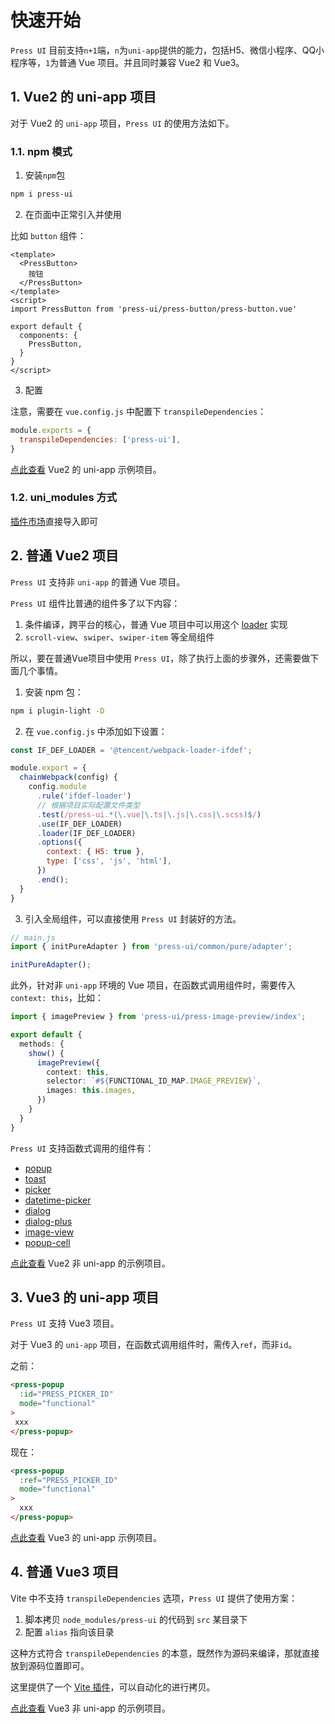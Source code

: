 # 快速开始

`Press UI` 目前支持`n+1`端，`n`为`uni-app`提供的能力，包括H5、微信小程序、QQ小程序等，`1`为普通 Vue 项目。并且同时兼容 Vue2 和 Vue3。

## 1. Vue2 的 uni-app 项目

对于 Vue2 的 `uni-app` 项目，`Press UI` 的使用方法如下。

### 1.1. npm 模式

1. 安装`npm`包


```bash
npm i press-ui
```


2. 在页面中正常引入并使用

比如 `button` 组件：

```vue
<template>
  <PressButton>
    按钮
  </PressButton>
</template>
<script>
import PressButton from 'press-ui/press-button/press-button.vue'

export default {
  components: {
    PressButton, 
  }
}
</script>
```

3. 配置

注意，需要在 `vue.config.js` 中配置下 `transpileDependencies`：

```js
module.exports = {
  transpileDependencies: ['press-ui'],
}
```

[点此查看](https://github.com/novlan1/press-ui-demo-vue2) Vue2 的 uni-app 示例项目。

### 1.2. uni_modules 方式

[插件市场](https://ext.dcloud.net.cn/plugin?id=18798)直接导入即可



## 2. 普通 Vue2 项目

`Press UI` 支持非 `uni-app` 的普通 Vue 项目。

`Press UI` 组件比普通的组件多了以下内容：

1. 条件编译，跨平台的核心，普通 Vue 项目中可以用这个 [loader](https://novlan1.github.io/plugin-light/zh/webpack-loader-ifdef.html) 实现
2. `scroll-view`、`swiper`、`swiper-item` 等全局组件


所以，要在普通Vue项目中使用 `Press UI`，除了执行上面的步骤外，还需要做下面几个事情。

1. 安装 npm 包：

```bash
npm i plugin-light -D
```

2. 在 `vue.config.js` 中添加如下设置：

```js
const IF_DEF_LOADER = '@tencent/webpack-loader-ifdef';

module.export = {
  chainWebpack(config) {
    config.module
      .rule('ifdef-loader')
      // 根据项目实际配置文件类型
      .test(/press-ui.*(\.vue|\.ts|\.js|\.css|\.scss)$/)
      .use(IF_DEF_LOADER)
      .loader(IF_DEF_LOADER)
      .options({
        context: { H5: true },
        type: ['css', 'js', 'html'],
      })
      .end();
  }
}
```

3. 引入全局组件，可以直接使用 `Press UI` 封装好的方法。

```ts
// main.js
import { initPureAdapter } from 'press-ui/common/pure/adapter';

initPureAdapter();
```

此外，针对非 `uni-app` 环境的 Vue 项目，在函数式调用组件时，需要传入 `context: this`，比如：

```ts
import { imagePreview } from 'press-ui/press-image-preview/index';

export default {
  methods: {
    show() {
      imagePreview({
        context: this,
        selector: `#${FUNCTIONAL_ID_MAP.IMAGE_PREVIEW}`,
        images: this.images,
      })
    }
  }
}
```

`Press UI` 支持函数式调用的组件有：

- [popup](./components/press/press-popup.html)
- [toast](./components/press/press-toast.html)
- [picker](./components/press/press-picker.html)
- [datetime-picker](./components/press/press-datetime-picker.html)
- [dialog](./components/press/press-dialog.html)
- [dialog-plus](./components/press/press-dialog-plus.html)
- [image-view](./components/press/press-image-view.html)
- [popup-cell](./components/press/press-popup-cell.html)

[点此查看](https://github.com/novlan1/press-ui-demo-vue2-pure) Vue2 非 uni-app 的示例项目。

## 3. Vue3 的 uni-app 项目

`Press UI` 支持 Vue3 项目。

对于 Vue3 的 `uni-app` 项目，在函数式调用组件时，需传入`ref`，而非`id`。

之前：

```html
<press-popup
  :id="PRESS_PICKER_ID"
  mode="functional"
>
 xxx
</press-popup>
```

现在：

```html
<press-popup
  :ref="PRESS_PICKER_ID"
  mode="functional"
>
  xxx
</press-popup>
```

[点此查看](https://github.com/novlan1/press-ui-demo-vue3) Vue3 的 uni-app 示例项目。

## 4. 普通 Vue3 项目

Vite 中不支持 `transpileDependencies` 选项，`Press UI` 提供了使用方案：

1. 脚本拷贝 `node_modules/press-ui` 的代码到 `src` 某目录下
2. 配置 `alias` 指向该目录

这种方式符合 `transpileDependencies` 的本意，既然作为源码来编译，那就直接放到源码位置即可。

这里提供了一个 [Vite 插件](https://novlan1.github.io/plugin-light/zh/vite-plugin-alias-for-library.html)，可以自动化的进行拷贝。

[点此查看](https://github.com/novlan1/press-ui-demo-vue3-pure) Vue3 非 uni-app 的示例项目。